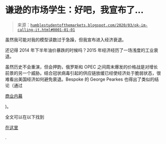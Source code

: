 <!--yml

分类：未分类

日期：2024-05-18 02:20:01

-->

# 谦逊的市场学生：好吧，我宣布了...

> 来源：[`humblestudentofthemarkets.blogspot.com/2020/03/ok-im-calling-it.html#0001-01-01`](https://humblestudentofthemarkets.blogspot.com/2020/03/ok-im-calling-it.html#0001-01-01)

虽然我可能对我的模型读数过于急躁，但我宣布进入经济衰退。

还记得 2014 年下半年油价暴跌的时候吗？2015 年经济经历了一场浅度的工业衰退。

虽然历史不会重演，但会押韵，俄罗斯和 OPEC 之间周末爆发的价格战是对增长前景的另一个威胁。结合冠状病毒引起的供应链放缓已经使经济处于脆弱状态，很难看出美国经济如何避免衰退。Bespoke 的 George Pearkes 也得出了类似的结论（通过

[商业内幕](https://www.businessinsider.com/coronavirus-covid19-oil-price-drop-consumer-pain-us-recession-2020-3)

)。

全文可以在以下找到

[在这里](https://humblestudentofthemarkets.com/2020/03/09/ok-im-calling-it/)

.
